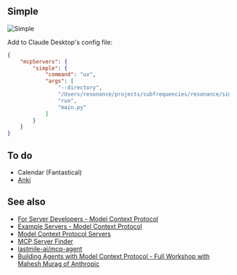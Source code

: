 ## Simple

![Simple](https://github.com/user-attachments/assets/76ef0d2d-04f5-49d1-ba55-539f9dedc7df)

Add to Claude Desktop's config file:

``` json
{
    "mcpServers": {
        "simple": {
            "command": "uv",
            "args": [
                "--directory",
                "/Users/resonance/projects/subfrequencies/resonance/simple",
                "run",
                "main.py"
            ]
        }
    }
}
```

## To do

- Calendar (Fantastical)
- [Anki](https://github.com/scorzeth/anki-mcp-server)

## See also

- [For Server Developers - Model Context Protocol](https://modelcontextprotocol.io/quickstart/server)
- [Example Servers - Model Context Protocol](https://modelcontextprotocol.io/examples)
- [Model Context Protocol Servers](https://github.com/modelcontextprotocol/servers)
- [MCP Server Finder](https://www.mcpserverfinder.com/)
- [lastmile-ai/mcp-agent](https://github.com/lastmile-ai/mcp-agent)
- [Building Agents with Model Context Protocol - Full Workshop with Mahesh Murag of Anthropic](https://www.youtube.com/watch?v=kQmXtrmQ5Zg&t=3415s)
